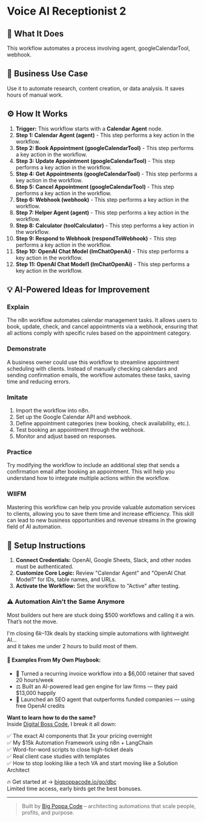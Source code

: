 # Voice AI Receptionist   2

## 🚀 What It Does
This workflow automates a process involving agent, googleCalendarTool, webhook.

## 💼 Business Use Case
Use it to automate research, content creation, or data analysis. It saves hours of manual work.

## ⚙️ How It Works
1.  **Trigger:** This workflow starts with a **Calendar Agent** node.
2. **Step 1: Calendar Agent (agent)** - This step performs a key action in the workflow.
3. **Step 2: Book Appointment (googleCalendarTool)** - This step performs a key action in the workflow.
4. **Step 3: Update Appointment (googleCalendarTool)** - This step performs a key action in the workflow.
5. **Step 4: Get Appointments (googleCalendarTool)** - This step performs a key action in the workflow.
6. **Step 5: Cancel Appointment (googleCalendarTool)** - This step performs a key action in the workflow.
7. **Step 6: Webhook (webhook)** - This step performs a key action in the workflow.
8. **Step 7: Helper Agent (agent)** - This step performs a key action in the workflow.
9. **Step 8: Calculator (toolCalculator)** - This step performs a key action in the workflow.
10. **Step 9: Respond to Webhook (respondToWebhook)** - This step performs a key action in the workflow.
11. **Step 10: OpenAI Chat Model (lmChatOpenAi)** - This step performs a key action in the workflow.
12. **Step 11: OpenAI Chat Model1 (lmChatOpenAi)** - This step performs a key action in the workflow.

## 💡 AI-Powered Ideas for Improvement
### Explain
The n8n workflow automates calendar management tasks. It allows users to book, update, check, and cancel appointments via a webhook, ensuring that all actions comply with specific rules based on the appointment category.

### Demonstrate
A business owner could use this workflow to streamline appointment scheduling with clients. Instead of manually checking calendars and sending confirmation emails, the workflow automates these tasks, saving time and reducing errors.

### Imitate
1. Import the workflow into n8n.
2. Set up the Google Calendar API and webhook.
3. Define appointment categories (new booking, check availability, etc.).
4. Test booking an appointment through the webhook.
5. Monitor and adjust based on responses.

### Practice
Try modifying the workflow to include an additional step that sends a confirmation email after booking an appointment. This will help you understand how to integrate multiple actions within the workflow.

### WIIFM
Mastering this workflow can help you provide valuable automation services to clients, allowing you to save them time and increase efficiency. This skill can lead to new business opportunities and revenue streams in the growing field of AI automation.

## 🔧 Setup Instructions
1. **Connect Credentials:** OpenAI, Google Sheets, Slack, and other nodes must be authenticated.
2. **Customize Core Logic:** Review "Calendar Agent" and "OpenAI Chat Model1" for IDs, table names, and URLs.
3. **Activate the Workflow:** Set the workflow to "Active" after testing.

### ⚠️ Automation Ain’t the Same Anymore

Most builders out here are stuck doing $500 workflows and calling it a win.  
That’s not the move.  

I'm closing $6k–$13k deals by stacking simple automations with lightweight AI...  
and it takes me under 2 hours to build most of them.

#### 🧠 Examples From My Own Playbook:
- 🔁 Turned a recurring invoice workflow into a $6,000 retainer that saved 20 hours/week  
- ⚖️ Built an AI-powered lead gen engine for law firms — they paid $13,000 happily  
- 🚀 Launched an SEO agent that outperforms funded companies — using free OpenAI credits  

**Want to learn how to do the same?**  
Inside [Digital Boss Code](https://bigpoppacode.io/go/dbc), I break it all down:

✅ The exact AI components that 3x your pricing overnight  
✅ My $15k Automation Framework using n8n + LangChain  
✅ Word-for-word scripts to close high-ticket deals  
✅ Real client case studies with templates  
✅ How to stop looking like a tech VA and start moving like a Solution Architect  

🔥 Get started at → [bigpoppacode.io/go/dbc](https://bigpoppacode.io/go/dbc)  
Limited time access, early birds get the best bonuses.

---
> Built by [Big Poppa Code](https://bigpoppacode.io) – architecting automations that scale people, profits, and purpose.
